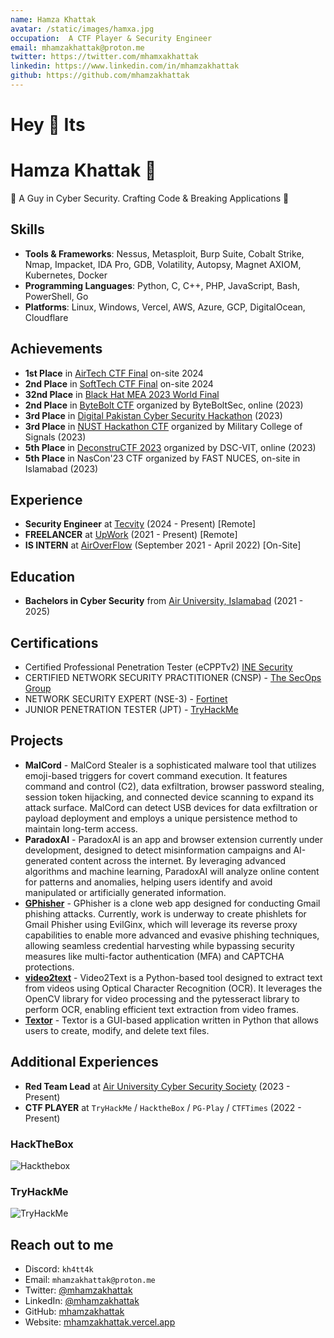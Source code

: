 ```yaml
---
name: Hamza Khattak
avatar: /static/images/hamxa.jpg
occupation:  A CTF Player & Security Engineer
email: mhamzakhattak@proton.me
twitter: https://twitter.com/mhamxakhattak
linkedin: https://www.linkedin.com/in/mhamzakhattak
github: https://github.com/mhamzakhattak
---
```


# Hey 👋 Its
# Hamza Khattak 👋
🚀 A Guy in Cyber Security. Crafting Code & Breaking Applications 👻


## Skills
- **Tools & Frameworks**: Nessus, Metasploit, Burp Suite, Cobalt Strike, Nmap, Impacket, IDA Pro, GDB, Volatility, Autopsy, Magnet AXIOM, Kubernetes, Docker
- **Programming Languages**: Python, C, C++, PHP, JavaScript, Bash, PowerShell, Go
- **Platforms**: Linux, Windows, Vercel, AWS, Azure, GCP, DigitalOcean, Cloudflare

## Achievements
- **1st Place** in [AirTech CTF Final](https://auair.tech/) on-site 2024
- **2nd Place** in [SoftTech CTF Final](https://softecnu.org/) on-site 2024
- **32nd Place** in [Black Hat MEA 2023 World Final](https://blackhatmea.com/capture-the-flag)
- **2nd Place** in [ByteBolt CTF](https://www.byteboltsec.com/) organized by ByteBoltSec, online (2023)
- **3rd Place** in [Digital Pakistan Cyber Security Hackathon](https://cyberhackathon.pk/) (2023)
- **3rd Place** in [NUST Hackathon CTF](https://mcs.nust.edu.pk/) organized by Military College of Signals (2023)
- **5th Place** in [DeconstruCTF 2023](https://ctftime.org/event/2042/) organized by DSC-VIT, online (2023)
- **5th Place** in NasCon'23 CTF organized by FAST NUCES, on-site in Islamabad (2023)

## Experience
- **Security Engineer** at [Tecvity](https://tecvity.co/) (2024 - Present) [Remote]
- **FREELANCER** at [UpWork](https://www.upwork.com/) (2021 - Present) [Remote]
- **IS INTERN** at [AirOverFlow](https://airoverflow.com/) (September 2021 - April 2022) [On-Site]


## Education
- **Bachelors in Cyber Security** from [Air University, Islamabad](https://au.edu.pk/) (2021 - 2025)

## Certifications

- Certified Professional Penetration Tester (eCPPTv2) [INE Security](https://certs.ine.com/d9cc55cc-f7c6-4c61-b924-898785391367)
- CERTIFIED NETWORK SECURITY PRACTITIONER (CNSP) - [The SecOps Group](https://secops.group/product/certified-network-security-practitioner/)
- NETWORK SECURITY EXPERT (NSE-3) - [Fortinet](https://www.fortinet.com/nse-training)
- JUNIOR PENETRATION TESTER (JPT) - [TryHackMe](https://tryhackme.com/path/outline/jrpenetrationtester)

## Projects
- **MalCord** - MalCord Stealer is a sophisticated malware tool that utilizes emoji-based triggers for covert command execution. It features command and control (C2), data exfiltration, browser password stealing, session token hijacking, and connected device scanning to expand its attack surface. MalCord can detect USB devices for data exfiltration or payload deployment and employs a unique persistence method to maintain long-term access.
- **ParadoxAI** - ParadoxAI is an app and browser extension currently under development, designed to detect misinformation campaigns and AI-generated content across the internet. By leveraging advanced algorithms and machine learning, ParadoxAI will analyze online content for patterns and anomalies, helping users identify and avoid manipulated or artificially generated information.
- [**GPhisher**](https://github.com/mhamzakhattak/Gphisher) - GPhisher is a clone web app designed for conducting Gmail phishing attacks. Currently, work is underway to create phishlets for Gmail Phisher using EvilGinx, which will leverage its reverse proxy capabilities to enable more advanced and evasive phishing techniques, allowing seamless credential harvesting while bypassing security measures like multi-factor authentication (MFA) and CAPTCHA protections.
- [**video2text**](https://github.com/mhamzakhattak/video2text) - Video2Text is a Python-based tool designed to extract text from videos using Optical Character Recognition (OCR). It leverages the OpenCV library for video processing and the pytesseract library to perform OCR, enabling efficient text extraction from video frames.
- [**Textor**](https://github.com/mhamzakhattak/Textor) - Textor is a GUI-based application written in Python that allows users to create, modify, and delete text files.

## Additional Experiences

- **Red Team Lead** at [Air University Cyber Security Society](https://aucss.live/) (2023 - Present)
- **CTF PLAYER** at `TryHackMe` / `HacktheBox` / `PG-Play` / `CTFTimes` (2022 - Present)

### HackTheBox
![Hackthebox](/static/images/hackthebox.png)

### TryHackMe
![TryHackMe](/static/images/tryhackme.png)


## Reach out to me

- Discord: `kh4tt4k`
- Email: `mhamzakhattak@proton.me`
- Twitter: [@mhamzakhattak](https://twitter.com/mhamxakhattak)
- LinkedIn: [@mhamzakhattak](https://www.linkedin.com/in/mhamzakhattak)
- GitHub: [mhamzakhattak](https://github.com/mhamzakhattak)
- Website: [mhamzakhattak.vercel.app](https://mhamzakhattak.vercel.app)
